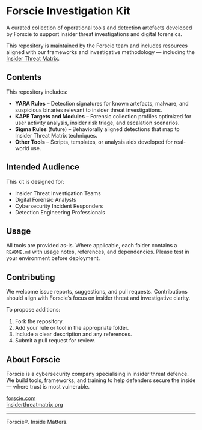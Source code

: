 # Forscie Investigation Kit

A curated collection of operational tools and detection artefacts developed by Forscie to support insider threat investigations and digital forensics.

This repository is maintained by the Forscie team and includes resources aligned with our frameworks and investigative methodology — including the [Insider Threat Matrix](https://www.insiderthreatmatrix.org).

## Contents

This repository includes:

- **YARA Rules** – Detection signatures for known artefacts, malware, and suspicious binaries relevant to insider threat investigations.
- **KAPE Targets and Modules** – Forensic collection profiles optimized for user activity analysis, insider risk triage, and escalation scenarios.
- **Sigma Rules** (future) – Behaviorally aligned detections that map to Insider Threat Matrix techniques.
- **Other Tools** – Scripts, templates, or analysis aids developed for real-world use.

## Intended Audience

This kit is designed for:

- Insider Threat Investigation Teams  
- Digital Forensic Analysts  
- Cybersecurity Incident Responders  
- Detection Engineering Professionals  

## Usage

All tools are provided as-is. Where applicable, each folder contains a `README.md` with usage notes, references, and dependencies. Please test in your environment before deployment.

## Contributing

We welcome issue reports, suggestions, and pull requests. Contributions should align with Forscie’s focus on insider threat and investigative clarity.

To propose additions:
1. Fork the repository.
2. Add your rule or tool in the appropriate folder.
3. Include a clear description and any references.
4. Submit a pull request for review.


## About Forscie

Forscie is a cybersecurity company specialising in insider threat defence. We build tools, frameworks, and training to help defenders secure the inside — where trust is most vulnerable.

[forscie.com](https://www.forscie.com)   
[insiderthreatmatrix.org](https://www.insiderthreatmatrix.org)

---

Forscie®. Inside Matters.